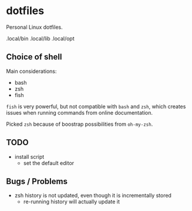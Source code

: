 # dotfiles
Personal Linux dotfiles.

.local/bin
.local/lib
.local/opt

## Choice of shell

Main considerations:

- bash
- zsh
- fish

`fish` is very powerful, but not compatible with `bash` and `zsh`, which creates issues when running commands from online documentation.

Picked `zsh` because of boostrap possibilities from `oh-my-zsh`.

## TODO

- install script
  - set the default editor

## Bugs / Problems

- zsh history is not updated, even though it is incrementally stored
  - re-running history will actually update it

